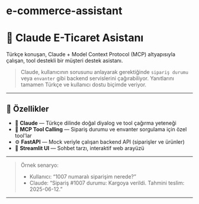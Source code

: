 # e-commerce-assistant

# 🤖 Claude E-Ticaret Asistanı

Türkçe konuşan, Claude + Model Context Protocol (MCP) altyapısıyla çalışan, tool destekli bir müşteri destek asistanı.

> Claude, kullanıcının sorusunu anlayarak gerektiğinde `sipariş durumu` veya `envanter` gibi backend servislerini çağırabiliyor. Yanıtlarını tamamen Türkçe ve kullanıcı dostu biçimde veriyor.

---

## 🚀 Özellikler

- 🧠 **Claude** — Türkçe dilinde doğal diyalog ve tool çağırma yeteneği
- 🧰 **MCP Tool Calling** — Sipariş durumu ve envanter sorgulama için özel tool'lar
- ⚙️ **FastAPI** — Mock veriyle çalışan backend API (siparişler ve ürünler)
- 💬 **Streamlit UI** — Sohbet tarzı, interaktif web arayüzü

---

> Örnek senaryo:
> - Kullanıcı: “1007 numaralı siparişim nerede?”
> - Claude: “Sipariş #1007 durumu: Kargoya verildi. Tahmini teslim: 2025-06-12.”

---
